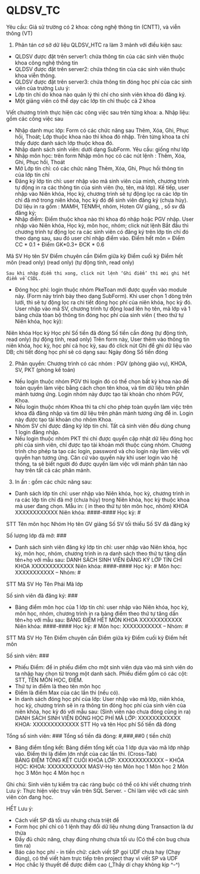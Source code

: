 # QLDSV_TC

Yêu cầu: Giả sử  trường có 2 khoa: công nghệ thông tin (CNTT),  và viễn thông (VT)
1.	Phân tán cơ sở dữ liệu QLDSV_HTC ra làm 3 mảnh với điều kiện sau: 
-	QLDSV được đặt trên server1: chứa thông tin của các sinh viên thuộc khoa công nghệ thông tin
-	QLDSV được đặt trên server2:  chứa thông tin của các sinh viên thuộc khoa viễn thông.
-	QLDSV được đặt trên server3:  chứa thông tin đóng học phí của các sinh viên của trường
Lưu ý: 
-	Lớp tín chỉ do khoa nào quản lý thì chỉ cho sinh viên khoa đó đăng ký. 
-	Một giảng viên có thể dạy các lớp tín chỉ thuộc cả 2 khoa

Viết chương trình thực hiện các công việc sau trên từng khoa:
a. Nhập liệu: gồm các công việc sau
- Nhập danh mục lớp: Form có các chức năng sau Thêm, Xóa, Ghi, Phục hồi, Thoát; Lớp thuộc khoa nào thì khoa đó nhập. Trên từng khoa ta chỉ thấy được danh sách lớp thuộc khoa đó.
- Nhập danh sách sinh viên: dưới dạng SubForm. Yêu cầu: giống như lớp
- Nhập môn học: trên form Nhập môn học có các nút lệnh : Thêm, Xóa,  Ghi, Phục hồi, Thoát
- Mở Lớp tín chỉ: có các chức năng Thêm, Xóa, Ghi, Phục hồi thông tin của lớp tín chỉ
- Đăng ký lớp tín chỉ: user nhập vào mã sinh viên của mình, chương trình tự động in ra các thông tin của sinh viên (họ, tên, mã lớp).  Kế tiếp, user nhập vào Niên khóa, Học kỳ, chương trình sẽ tự động lọc ra các lớp tín chỉ đã mở trong niên khóa, học kỳ đó để sinh viên đăng ký (chưa hủy). Dữ liệu in ra gồm : MAMH, TENMH, nhóm, Hoten GV giảng, , số sv đã đăng ký;
- Nhập điểm:  Điểm thuộc khoa nào thì khoa đó nhập hoặc PGV nhập. User nhập vào Niên khóa, Học kỳ, môn học, nhóm; click nút lệnh Bắt đầu thì chương trình tự động lọc ra các sinh viên có đăng ký trên lớp tín chỉ đó theo dạng sau, sau đó user chỉ nhập điểm vào. 
Điểm hết môn = Điểm CC * 0.1 + Điểm GK*0.3+ ĐCK * 0.6 
 
 
Mã SV	Họ tên SV	Điểm chuyên cần	Điểm giữa kỳ	Điểm cuối kỳ	Điểm hết môn
(read only)	(read only)				(tự động tính, read only)
					
    Sau khi nhập điểm thi xong, click nút lệnh ‘Ghi điểm’ thì mới ghi hết điểm về CSDL. 
-	Đóng học phí: login thuộc nhóm PkeToan mới được quyền vào module này. (Form này trình bày theo dạng SubForm). Khi user chọn 1 dòng trên lưới, thì sẽ tự động lọc ra chi tiết đóng học phí của niên khóa, học kỳ đó.
User nhập vào mã SV, chương trình tự động load lên họ tên, mã lớp và 1 bảng chứa tòan bộ thông tin đóng học phí của sinh viên ( theo thứ tự Niên khóa, học kỳ):

Niên khóa	Học kỳ	Học phí	Số tiền đã đóng	Số tiền cần đóng
 			(tự động tính, read only)	(tự động tính, read only)
Trên form này, User thêm vào thông tin niên khóa, học kỳ, học phí cả học kỳ, sau đó click nút Ghi để ghi dữ liệu vào DB; chi tiết đóng học phí sẽ có dạng sau:
Ngày đóng	Số tiền đóng
	


2. Phân quyền: Chương trình có các nhóm : PGV (phòng giáo vụ), KHOA, SV, PKT (phòng kế toán)
-  Nếu login thuộc nhóm PGV thì login đó có thể chọn bất kỳ khoa nào để toàn quyền làm việc bằng cách chọn tên khoa,  và tìm dữ liệu trên phân mảnh tương ứng. Login nhóm này được tạo tài khoản cho nhóm PGV, Khoa.  
-  Nếu login thuộc nhóm Khoa thì ta chỉ cho phép toàn quyền làm việc trên khoa đã đăng nhập   và tìm dữ liệu trên phân mảnh tương ứng để in. Login này được tạo tài khoản cho nhóm Khoa.
- Nhóm SV chỉ được đăng ký lớp tín chỉ. Tất cả sinh viên đều dùng chung 1 login đăng nhập.
- Nếu login thuộc nhóm PKT thì chỉ được quyền cập nhật dữ liệu đóng học phí của sinh viên, chỉ được tạo tài khoản mới thuộc cùng nhóm.
Chương trình cho phép ta tạo các login, password và cho login này làm việc với quyền hạn tương ứng. Căn cứ vào quyền này khi user login vào hệ thống, ta sẽ biết người đó được quyền làm việc với mảnh phân tán nào hay trên tất cả các phân mảnh. 
3. In ấn : gồm các chức năng sau:
-	Danh sách lớp tín chỉ: user nhập vào Niên khóa, học kỳ, chương trình in ra các lớp tín chỉ đã mở (chưa hủy) trong Niên khóa, học kỳ thuộc khoa mà user đang chọn. Mẫu in: ( in theo thứ tự tên môn học, nhóm)
KHOA XXXXXXXXXXXX
Niên khóa: ####-####   Học kỳ: #

STT	Tên môn học	Nhóm	Họ tên GV giảng	Số SV tối thiểu	Số SV đã đăng ký
					
Số lượng lớp đã mở: ###
-	Danh sách sinh viên đăng ký lớp tín chỉ:  user nhập vào Niên khóa, học kỳ, môn học, nhóm, chương trình in ra danh sách theo thứ tự tăng dần tên+họ với mẫu sau:
DANH SÁCH SINH VIÊN ĐĂNG KÝ LỚP TÍN CHỈ
KHOA XXXXXXXXXXXX
Niên khóa: ####-####   Học kỳ: #
Môn học: XXXXXXXXXXX – Nhóm: #

STT	Mã SV	Họ	Tên	Phái	Mã lớp
					
Số sinh viên đã đăng ký: ###
- Bảng điểm môn học của 1 lớp tín chỉ: user nhập vào Niên khóa, học kỳ, môn học, nhóm, chương trình in ra bảng điểm theo thứ tự tăng dần tên+họ với mẫu sau:
BẢNG ĐIỂM HẾT MÔN
KHOA XXXXXXXXXXXX
Niên khóa: ####-####   Học kỳ: #
Môn học: XXXXXXXXXXX – Nhóm: #

STT	Mã SV	Họ	Tên	Điểm chuyên cần	Điểm giữa kỳ	Điểm cuối kỳ	Điểm hết môn
							
Số sinh viên: ###
- Phiếu Điểm:  để in phiếu điểm cho một sinh viên dựa vào mã sinh viên do ta nhập hay chọn từ trong một danh sách.
Phiếu điểm gồm có các cột: STT, TÊN MÔN HỌC, ĐIỂM.
- Thứ tự  in điểm là theo tên môn học
- Điểm là điểm Max của các lần thi (nếu có).
- In danh sách đóng học phí của lớp: User nhập vào mã lớp, niên khóa, học kỳ, chương trình sẽ in ra thông tin đóng học phí của sinh viên của niên khóa, học kỳ đó với mẫu sau: (Sinh viên nào chưa đóng cũng in ra)
DANH SÁCH SINH VIÊN ĐÓNG HỌC PHÍ
MÃ LỚP: XXXXXXXXXXXX
KHOA: XXXXXXXXXXXXX
STT	Họ và tên	Học phí	Số tiền đã đóng
			
Tổng số sinh viên: ###
Tổng số tiền đã đóng: #,###,##0 ( tiền chữ) 
- Bảng điểm tổng kết: Bảng điểm tổng kết của 1 lớp dựa vào mã lớp nhập vào. Điểm thi là điểm lớn nhất của các lần thi. (Cross-Tab)   
BẢNG ĐIỂM TỔNG KẾT CUỐI KHÓA
LỚP: XXXXXXXXXXXXX – KHÓA HỌC: 
KHOA: XXXXXXXXXXX
MASV-Họ tên	Môn học 1	Môn học 2	Môn học 3	Môn học 4	Môn học n
					

Ghi chú: Sinh viên tự kiểm tra các ràng buộc có thể có khi viết chương trình
 Lưu ý: Thực hiện việc truy vấn trên SQL Server.
   	- Chỉ làm việc với các sinh viên còn đang học.

HẾT 
Lưu ý:
- Cách viết SP đã tối ưu nhưng chưa triệt để
- Form học phí chỉ có 1 lệnh thay đổi dữ liệu nhưng dùng Transaction là dư thừa
- Đầy đủ chức năng, chạy đúng nhưng chưa tối ưu (Có thể còn bug chưa tìm ra)
- Báo cáo học phí - in tiền chữ: cách viết SP gọi UDF chưa hay (Chạy đúng), có thể viết hàm trực tiếp trên project thay vì viết SP và UDF
- Học chắc lý thuyết để được điểm cao (_Thầy dí chạy không kịp ^-^)
